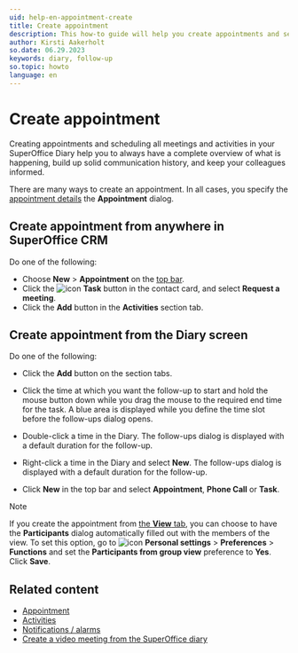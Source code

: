 ```yaml
---
uid: help-en-appointment-create
title: Create appointment
description: This how-to guide will help you create appointments and see the different types of activity options available.
author: Kirsti Aakerholt
so.date: 06.29.2023
keywords: diary, follow-up
so.topic: howto
language: en
---
```


# Create appointment

Creating appointments and scheduling all meetings and activities in your SuperOffice Diary help you to always have a complete overview of what is happening, build up solid communication history, and keep your colleagues informed.

There are many ways to create an appointment. In all cases, you specify the [appointment details][2] the **Appointment** dialog.

## Create appointment from anywhere in SuperOffice CRM

Do one of the following:

* Choose **New** > **Appointment** on the [top bar][3].
* Click the ![icon][img1] **Task** button in the contact card, and select **Request a meeting**.
* Click the **Add** button in the **Activities** section tab.

## Create appointment from the Diary screen

Do one of the following:

* Click the **Add** button on the section tabs.

* Click the time at which you want the follow-up to start and hold the mouse button down while you drag the mouse to the required end time for the task. A blue area is displayed while you define the time slot before the follow-ups dialog opens.

* Double-click a time in the Diary. The follow-ups dialog is displayed with a default duration for the follow-up.

* Right-click a time in the Diary and select **New**. The follow-ups dialog is displayed with a default duration for the follow-up.

* Click **New** in the top bar and select **Appointment**, **Phone Call** or **Task**.

> [!NOTE]
> If you create the appointment from [the **View** tab][1], you can choose to have the **Participants** dialog automatically filled out with the members of the view. To set this option, go to ![icon][img2] **Personal settings** > **Preferences** > **Functions** and set the **Participants from group view** preference to **Yes**. Click **Save**.

## Related content

* [Appointment][6]
* [Activities][4]
* [Notifications / alarms][5]
* [Create a video meeting from the SuperOffice diary][8]

<!-- Referenced links -->
[1]: screen/view.md
[2]: screen/dialog-for-followups.md
[3]: ../../learn/getting-started/main-screen/buttons-in-menu-bar.md
[4]: ../../learn/activity/index.md
[5]: set-alarm.md
[6]: appointment.md
[8]: video-meetings.md

<!-- Referenced images -->
[img1]: ../../../media/icons/btn-menu.png
[img2]: ../../../media/icons/personal-settings-small.png
